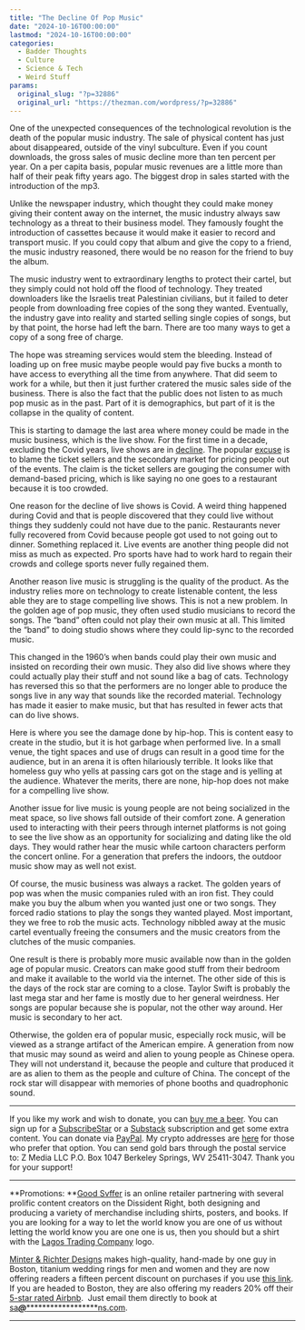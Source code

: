 ```yaml
---
title: "The Decline Of Pop Music"
date: "2024-10-16T00:00:00"
lastmod: "2024-10-16T00:00:00"
categories:
  - Badder Thoughts
  - Culture
  - Science & Tech
  - Weird Stuff
params:
  original_slug: "?p=32886"
  original_url: "https://thezman.com/wordpress/?p=32886"
---
```


One of the unexpected consequences of the technological revolution is
the death of the popular music industry. The sale of physical content
has just about disappeared, outside of the vinyl subculture. Even if you
count downloads, the gross sales of music decline more than ten percent
per year. On a per capita basis, popular music revenues are a little
more than half of their peak fifty years ago. The biggest drop in sales
started with the introduction of the mp3.

Unlike the newspaper industry, which thought they could make money
giving their content away on the internet, the music industry always saw
technology as a threat to their business model. They famously fought the
introduction of cassettes because it would make it easier to record and
transport music. If you could copy that album and give the copy to a
friend, the music industry reasoned, there would be no reason for the
friend to buy the album.

The music industry went to extraordinary lengths to protect their
cartel, but they simply could not hold off the flood of technology. They
treated downloaders like the Israelis treat Palestinian civilians, but
it failed to deter people from downloading free copies of the song they
wanted. Eventually, the industry gave into reality and started selling
single copies of songs, but by that point, the horse had left the barn.
There are too many ways to get a copy of a song free of charge.

The hope was streaming services would stem the bleeding. Instead of
loading up on free music maybe people would pay five bucks a month to
have access to everything all the time from anywhere. That did seem to
work for a while, but then it just further cratered the music sales side
of the business. There is also the fact that the public does not listen
to as much pop music as in the past. Part of it is demographics, but
part of it is the collapse in the quality of content.

This is starting to damage the last area where money could be made in
the music business, which is the live show. For the first time in a
decade, excluding the Covid years, live shows are in <a
href="https://www.sfchronicle.com/entertainment/article/concert-ticket-sales-decline-19562990.php"
rel="noopener" target="_blank">decline</a>. The popular <a
href="https://www.rollingstone.com/music/music-news/the-cure-robert-smith-ticketmaster-scam-1235132969/"
rel="noopener" target="_blank">excuse</a> is to blame the ticket sellers
and the secondary market for pricing people out of the events. The claim
is the ticket sellers are gouging the consumer with demand-based
pricing, which is like saying no one goes to a restaurant because it is
too crowded.

One reason for the decline of live shows is Covid. A weird thing
happened during Covid and that is people discovered that they could live
without things they suddenly could not have due to the panic.
Restaurants never fully recovered from Covid because people got used to
not going out to dinner. Something replaced it. Live events are another
thing people did not miss as much as expected. Pro sports have had to
work hard to regain their crowds and college sports never fully regained
them.

Another reason live music is struggling is the quality of the product.
As the industry relies more on technology to create listenable content,
the less able they are to stage compelling live shows. This is not a new
problem. In the golden age of pop music, they often used studio
musicians to record the songs. The “band” often could not play their own
music at all. This limited the “band” to doing studio shows where they
could lip-sync to the recorded music.

This changed in the 1960’s when bands could play their own music and
insisted on recording their own music. They also did live shows where
they could actually play their stuff and not sound like a bag of cats.
Technology has reversed this so that the performers are no longer able
to produce the songs live in any way that sounds like the recorded
material. Technology has made it easier to make music, but that has
resulted in fewer acts that can do live shows.

Here is where you see the damage done by hip-hop. This is content easy
to create in the studio, but it is hot garbage when performed live. In a
small venue, the tight spaces and use of drugs can result in a good time
for the audience, but in an arena it is often hilariously terrible. It
looks like that homeless guy who yells at passing cars got on the stage
and is yelling at the audience. Whatever the merits, there are none,
hip-hop does not make for a compelling live show.

Another issue for live music is young people are not being socialized in
the meat space, so live shows fall outside of their comfort zone. A
generation used to interacting with their peers through internet
platforms is not going to see the live show as an opportunity for
socializing and dating like the old days. They would rather hear the
music while cartoon characters perform the concert online. For a
generation that prefers the indoors, the outdoor music show may as well
not exist.

Of course, the music business was always a racket. The golden years of
pop was when the music companies ruled with an iron fist. They could
make you buy the album when you wanted just one or two songs. They
forced radio stations to play the songs they wanted played. Most
important, they we free to rob the music acts. Technology nibbled away
at the music cartel eventually freeing the consumers and the music
creators from the clutches of the music companies.

One result is there is probably more music available now than in the
golden age of popular music. Creators can make good stuff from their
bedroom and make it available to the world via the internet. The other
side of this is the days of the rock star are coming to a close. Taylor
Swift is probably the last mega star and her fame is mostly due to her
general weirdness. Her songs are popular because she is popular, not the
other way around. Her music is secondary to her act.

Otherwise, the golden era of popular music, especially rock music, will
be viewed as a strange artifact of the American empire. A generation
from now that music may sound as weird and alien to young people as
Chinese opera. They will not understand it, because the people and
culture that produced it are as alien to them as the people and culture
of China. The concept of the rock star will disappear with memories of
phone booths and quadrophonic sound.

------------------------------------------------------------------------

If you like my work and wish to donate, you can
<a href="https://www.buymeacoffee.com/mujolulu" rel="noopener"
target="_blank">buy me a beer</a>. You can sign up for a
<a href="https://www.subscribestar.com/the-z-blog" rel="noopener"
target="_blank">SubscribeStar</a> or a
<a href="https://thedissident.substack.com/" rel="noopener"
target="_blank">Substack</a> subscription and get some extra content.
You can donate via <a
href="https://www.paypal.com/donate/?cmd=_s-xclick&amp;hosted_button_id=UDAS2Q8JYA6CN&amp;source=url"
rel="noopener" target="_blank">PayPal</a>. My crypto addresses are
<a href="https://thezman.com/wordpress/?page_id=22713" rel="noopener"
target="_blank">here</a> for those who prefer that option. You can send
gold bars through the postal service to: Z Media LLC P.O. Box 1047
Berkeley Springs, WV 25411-3047. Thank you for your support!

------------------------------------------------------------------------

**Promotions: **<a href="https://goodsvffer.com/" rel="noopener" target="_blank">Good
Svffer</a> is an online retailer partnering with several prolific
content creators on the Dissident Right, both designing and producing a
variety of merchandise including shirts, posters, and books. If you are
looking for a way to let the world know you are one of us without
letting the world know you are one one is us, then you should but a
shirt with the
<a href="https://goodsvffer.com/products/lagos-trading-company"
rel="noopener" target="_blank">Lagos Trading Company</a> logo.

<a href="https://www.minterandrichterdesigns.com/"
rel="noreferrer nofollow noopener" target="_blank">Minter &amp; Richter
Designs</a> makes high-quality, hand-made by one guy in Boston, titanium
wedding rings for men and women and they are now offering readers a
fifteen percent discount on purchases if you use
<a href="https://www.minterandrichterdesigns.com/discount/ZMAN"
rel="noreferrer nofollow noopener" target="_blank">this link</a>.
<span class="highlight"><span class="colour"><span class="font"><span class="size">If
you are headed to Boston, they are also offering my readers 20% off
their <a
href="https://www.airbnb.com/users/7988017/listings?user_id=7988017&amp;s=3"
rel="noopener noreferrer" target="_blank">5-star rated Airbnb</a>.  Just
email them directly to book at
<a href="mailto:sa***@*********************ns.com"
data-original-string="J4ke2ujhtMnvuBSop042ow==cb7LkHamfDut9BiiTxqHQWwpFPs1D3u1KkYs4+40jLBX4i9I5lVhe86WeCVDA4jRtok"><span
class="apbct-email-encoder"
data-original-string="itqGgR1eIaCpYc3fbRnndA==cb72nnsmCOauRyKQJC580edW6tDtR6iLH6B7UI7syaLHn7yifCPrSM4ubKUYRFqJ4Qf"
title="This contact has been encoded by Anti-Spam by CleanTalk. Click to decode. To finish the decoding make sure that JavaScript is enabled in your browser.">sa<span
class="apbct-blur">***</span>@<span
class="apbct-blur">*********************</span>ns.com</span></a>.</span></span></span></span>

------------------------------------------------------------------------
